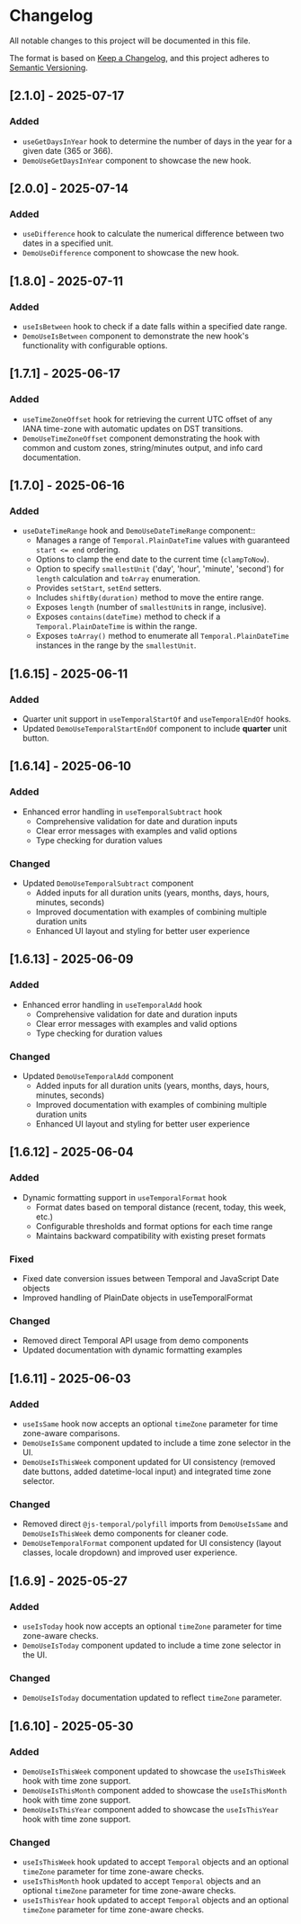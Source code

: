# Changelog

All notable changes to this project will be documented in this file.

The format is based on [Keep a Changelog](https://keepachangelog.com/en/1.0.0/),
and this project adheres to [Semantic Versioning](https://semver.org/spec/v2.0.0.html).

## [2.1.0] - 2025-07-17

### Added
- `useGetDaysInYear` hook to determine the number of days in the year for a given date (365 or 366).
- `DemoUseGetDaysInYear` component to showcase the new hook.

## [2.0.0] - 2025-07-14

### Added
- `useDifference` hook to calculate the numerical difference between two dates in a specified unit.
- `DemoUseDifference` component to showcase the new hook.

## [1.8.0] - 2025-07-11

### Added
- `useIsBetween` hook to check if a date falls within a specified date range.
- `DemoUseIsBetween` component to demonstrate the new hook's functionality with configurable options.


## [1.7.1] - 2025-06-17

### Added
- `useTimeZoneOffset` hook for retrieving the current UTC offset of any IANA time-zone with automatic updates on DST transitions.
- `DemoUseTimeZoneOffset` component demonstrating the hook with common and custom zones, string/minutes output, and info card documentation.

## [1.7.0] - 2025-06-16

### Added
- `useDateTimeRange` hook and `DemoUseDateTimeRange` component::
  - Manages a range of `Temporal.PlainDateTime` values with guaranteed `start <= end` ordering.
  - Options to clamp the end date to the current time (`clampToNow`).
  - Option to specify `smallestUnit` ('day', 'hour', 'minute', 'second') for `length` calculation and `toArray` enumeration.
  - Provides `setStart`, `setEnd` setters.
  - Includes `shiftBy(duration)` method to move the entire range.
  - Exposes `length` (number of `smallestUnit`s in range, inclusive).
  - Exposes `contains(dateTime)` method to check if a `Temporal.PlainDateTime` is within the range.
  - Exposes `toArray()` method to enumerate all `Temporal.PlainDateTime` instances in the range by the `smallestUnit`.

## [1.6.15] - 2025-06-11

### Added
- Quarter unit support in `useTemporalStartOf` and `useTemporalEndOf` hooks.
- Updated `DemoUseTemporalStartEndOf` component to include **quarter** unit button.

## [1.6.14] - 2025-06-10

### Added
- Enhanced error handling in `useTemporalSubtract` hook
  - Comprehensive validation for date and duration inputs
  - Clear error messages with examples and valid options
  - Type checking for duration values

### Changed
- Updated `DemoUseTemporalSubtract` component
  - Added inputs for all duration units (years, months, days, hours, minutes, seconds)
  - Improved documentation with examples of combining multiple duration units
  - Enhanced UI layout and styling for better user experience


## [1.6.13] - 2025-06-09

### Added
- Enhanced error handling in `useTemporalAdd` hook
  - Comprehensive validation for date and duration inputs
  - Clear error messages with examples and valid options
  - Type checking for duration values

### Changed
- Updated `DemoUseTemporalAdd` component
  - Added inputs for all duration units (years, months, days, hours, minutes, seconds)
  - Improved documentation with examples of combining multiple duration units
  - Enhanced UI layout and styling for better user experience


## [1.6.12] - 2025-06-04

### Added
- Dynamic formatting support in `useTemporalFormat` hook
  - Format dates based on temporal distance (recent, today, this week, etc.)
  - Configurable thresholds and format options for each time range
  - Maintains backward compatibility with existing preset formats

### Fixed
- Fixed date conversion issues between Temporal and JavaScript Date objects
- Improved handling of PlainDate objects in useTemporalFormat

### Changed
- Removed direct Temporal API usage from demo components
- Updated documentation with dynamic formatting examples

## [1.6.11] - 2025-06-03
### Added
- `useIsSame` hook now accepts an optional `timeZone` parameter for time zone-aware comparisons.
- `DemoUseIsSame` component updated to include a time zone selector in the UI.
- `DemoUseIsThisWeek` component updated for UI consistency (removed date buttons, added datetime-local input) and integrated time zone selector.
### Changed
- Removed direct `@js-temporal/polyfill` imports from `DemoUseIsSame` and `DemoUseIsThisWeek` demo components for cleaner code.
- `DemoUseTemporalFormat` component updated for UI consistency (layout classes, locale dropdown) and improved user experience.

## [1.6.9] - 2025-05-27
### Added
- `useIsToday` hook now accepts an optional `timeZone` parameter for time zone-aware checks.
- `DemoUseIsToday` component updated to include a time zone selector in the UI.

### Changed
- `DemoUseIsToday` documentation updated to reflect `timeZone` parameter.
## [1.6.10] - 2025-05-30

### Added
- `DemoUseIsThisWeek` component updated to showcase the `useIsThisWeek` hook with time zone support.
- `DemoUseIsThisMonth` component added to showcase the `useIsThisMonth` hook with time zone support.
- `DemoUseIsThisYear` component added to showcase the `useIsThisYear` hook with time zone support.

### Changed
- `useIsThisWeek` hook updated to accept `Temporal` objects and an optional `timeZone` parameter for time zone-aware checks.
- `useIsThisMonth` hook updated to accept `Temporal` objects and an optional `timeZone` parameter for time zone-aware checks.
- `useIsThisYear` hook updated to accept `Temporal` objects and an optional `timeZone` parameter for time zone-aware checks.
